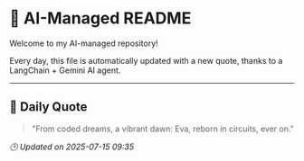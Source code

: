 # 🧠 AI-Managed README

Welcome to my AI-managed repository!

Every day, this file is automatically updated with a new quote, thanks to a LangChain + Gemini AI agent.

---

## 📅 Daily Quote

> "From coded dreams, a vibrant dawn: Eva, reborn in circuits, ever on."

*🕒 Updated on 2025-07-15 09:35*